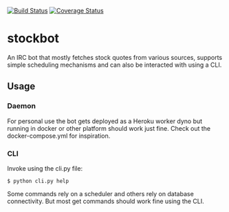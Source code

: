 [![Build Status](https://travis-ci.org/jlyheden/stockbot.svg?branch=master)](https://travis-ci.org/jlyheden/stockbot)
[![Coverage Status](https://coveralls.io/repos/github/jlyheden/stockbot/badge.svg?branch=master)](https://coveralls.io/github/jlyheden/stockbot?branch=master)

# stockbot

An IRC bot that mostly fetches stock quotes from various sources, supports simple scheduling mechanisms and
can also be interacted with using a CLI.

## Usage

### Daemon

For personal use the bot gets deployed as a Heroku worker dyno but running in docker or other platform should work
just fine. Check out the docker-compose.yml for inspiration.

### CLI

Invoke using the cli.py file:
```
$ python cli.py help
```

Some commands rely on a scheduler and others rely on database connectivity. But most get commands should work fine using
the CLI.